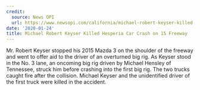 ```yaml
---
credit:
  source: News OPI
  url: https://www.newsopi.com/california/michael-robert-keyser-killed-hesperia-car-crash-on-15-freeway/11178
date: '2020-01-24'
title: Michael Robert Keyser Killed Hesperia Car Crash on 15 Freeway
---
```


Mr. Robert Keyser stopped his 2015 Mazda 3 on the shoulder of the freeway and went to offer aid to the driver of an overturned big rig. As Keyser stood in the No. 3 lane, an oncoming big rig driven by Michael Hensley of Tennessee, struck him before crashing into the first big rig. The two trucks caught fire after the collision. Michael Keyser and the unidentified driver of the first truck were killed in the accident.